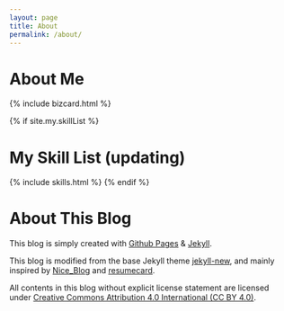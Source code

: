 ```yaml
---
layout: page
title: About
permalink: /about/
---
```


# About Me

{% include bizcard.html %}

{% if site.my.skillList %}
# My Skill List (updating)

{% include skills.html %}
{% endif %}

# About This Blog

This blog is simply created with [Github Pages](https://pages.github.com/) & [Jekyll](http://jekyllrb.com/).

This blog is modified from the base Jekyll theme [jekyll-new](https://github.com/jglovier/jekyll-new), and mainly inspired by [Nice_Blog](https://github.com/itisbenjamin/Nice_Blog) and [resumecard](https://github.com/ddbullfrog/resumecard).

All contents in this blog without explicit license statement are licensed under <a rel="license" href="http://creativecommons.org/licenses/by/4.0/">Creative Commons Attribution 4.0 International (CC BY 4.0)</a>.
